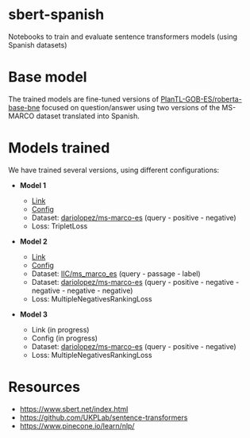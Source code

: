 # sbert-spanish

Notebooks to train and evaluate sentence transformers models (using Spanish datasets)

# Base model

The trained models are fine-tuned versions of [PlanTL-GOB-ES/roberta-base-bne](https://huggingface.co/PlanTL-GOB-ES/roberta-base-bne) focused on question/answer using two versions of the MS-MARCO dataset translated into Spanish.

# Models trained

We have trained several versions, using different configurations:

* **Model 1**
  * [Link](https://huggingface.co/dariolopez/roberta-base-bne-finetuned-msmarco-qa-es)
  * [Config](https://huggingface.co/dariolopez/roberta-base-bne-finetuned-msmarco-qa-es/blob/main/train_config.json)
  * Dataset: [dariolopez/ms-marco-es](https://huggingface.co/datasets/dariolopez/ms-marco-es) (query - positive - negative)
  * Loss: TripletLoss

* **Model 2**
  * [Link](https://huggingface.co/dariolopez/roberta-base-bne-finetuned-msmarco-qa-es-mnrl-mn)
  * [Config](https://huggingface.co/dariolopez/roberta-base-bne-finetuned-msmarco-qa-es-mnrl-mn/blob/main/train_config.json)
  * Dataset: [IIC/ms_marco_es](https://huggingface.co/datasets/IIC/ms_marco_es) (query - passage - label)
  * Dataset: [dariolopez/ms-marco-es](https://huggingface.co/datasets/dariolopez/ms-marco-es) (query - positive - negative - negative - negative - negative)
  * Loss: MultipleNegativesRankingLoss

* **Model 3**
  * Link (in progress)
  * Config (in progress)
  * Dataset: [dariolopez/ms-marco-es](https://huggingface.co/datasets/dariolopez/ms-marco-es) (query - positive - negative)
  * Loss: MultipleNegativesRankingLoss

# Resources

* https://www.sbert.net/index.html
* https://github.com/UKPLab/sentence-transformers 
* https://www.pinecone.io/learn/nlp/ 
